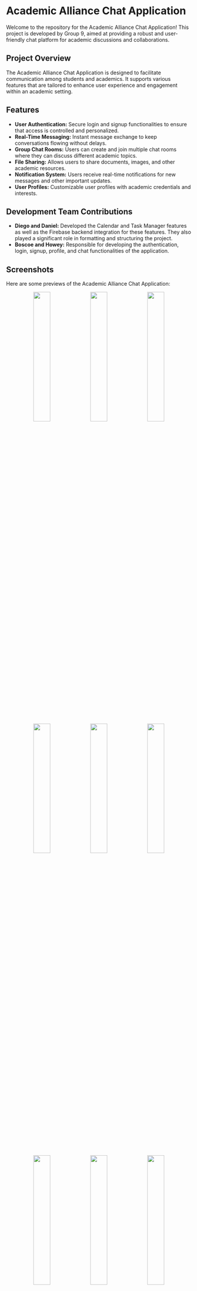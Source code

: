 # Academic Alliance Chat Application

Welcome to the repository for the Academic Alliance Chat Application! This project is developed by Group 9, aimed at providing a robust and user-friendly chat platform for academic discussions and collaborations.

## Project Overview

The Academic Alliance Chat Application is designed to facilitate communication among students and academics. It supports various features that are tailored to enhance user experience and engagement within an academic setting.

## Features

- **User Authentication:** Secure login and signup functionalities to ensure that access is controlled and personalized.
- **Real-Time Messaging:** Instant message exchange to keep conversations flowing without delays.
- **Group Chat Rooms:** Users can create and join multiple chat rooms where they can discuss different academic topics.
- **File Sharing:** Allows users to share documents, images, and other academic resources.
- **Notification System:** Users receive real-time notifications for new messages and other important updates.
- **User Profiles:** Customizable user profiles with academic credentials and interests.

## Development Team Contributions

- **Diego and Daniel:** Developed the Calendar and Task Manager features as well as the Firebase backend integration for these features. They also played a significant role in formatting and structuring the project.
- **Boscoe and Howey:** Responsible for developing the authentication, login, signup, profile, and chat functionalities of the application.

## Screenshots

Here are some previews of the Academic Alliance Chat Application:

<div align="center">
  <img src="https://github.com/user-attachments/assets/d6b7154f-8f67-42ee-b5c0-508476e23317" width="30%" />
  <img src="https://github.com/user-attachments/assets/d8c36980-5ac6-4ca9-966d-063806709e92" width="30%" /> 
  <img src="https://github.com/user-attachments/assets/3808b5ff-365d-454e-847a-e8e246919b63" width="30%" />
</div>
<div align="center">
  <img src="https://github.com/user-attachments/assets/d48f0434-0bdf-4b47-9504-ab01c271f24d" width="30%" />
  <img src="https://github.com/user-attachments/assets/4ba8fa16-fbb7-40af-9f50-bb88ded98572" width="30%" />
  <img src="https://github.com/user-attachments/assets/a64e5595-13db-4f6a-a76a-54cd23412d85" width="30%" />
</div>
<div align="center">
  <img src="https://github.com/user-attachments/assets/77bf670a-f371-48c2-8100-ff6a43eaf78d" width="30%" />
  <img src="https://github.com/user-attachments/assets/03d2bfe8-e81b-4cc4-a398-ad477319ea2d" width="30%" />
  <img src="https://github.com/user-attachments/assets/6b1c3458-f2b1-4584-844d-48671f09c1f6" width="30%" />
</div>
<div align="center">
  <img src="https://github.com/user-attachments/assets/07709609-f743-4d80-bd5c-65e3ab64de4a" width="30%" />
  <img src="https://github.com/user-attachments/assets/7f28b626-98f1-4705-8ec1-343ec588b364" width="30%" />
  <img src="https://github.com/user-attachments/assets/9298c8fe-afce-42d3-9dd8-567e40e881d4" width="30%" />
</div>
<div align="center">
  <img src="https://github.com/user-attachments/assets/5abc2758-9bcf-47d2-a249-b28dcbf06296" width="30%" />
  <img src="https://github.com/user-attachments/assets/6ebbc801-5968-4484-8c98-15c0853517d5" width="30%" />
  <img src="https://github.com/user-attachments/assets/ee378ccb-87cc-4391-a8fa-76df6c3ae320" width="30%" />
</div>
<div align="center">
  <img src="https://github.com/user-attachments/assets/9a159514-1bb9-4eb9-b4e5-8c53a0cbd34f" width="30%" />
</div>
<div align="center">
  <img src="https://github.com/user-attachments/assets/3547f4f6-85d8-42ec-8770-8c9b90ba09fa" width="100%" />
  <img src="https://github.com/user-attachments/assets/2b715ebd-6eaa-401e-963a-d596827af3d9" width="100%" />
  <img src="https://github.com/user-attachments/assets/b799592c-f312-47b5-a728-18aa513bea75" width="100%" />
  <img src="https://github.com/user-attachments/assets/33a3f288-239e-44c5-919b-60a258bdb445" width="100%" />
</div>
